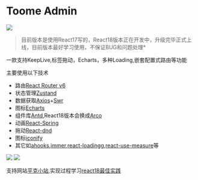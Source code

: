 # Toome Admin
![](https://pic.pincman.com/media/202207021843636.png)


> 目前版本是使用React17写的，React18版本正在开发中，升级完毕正式上线，目前版本最好学习使用，不保证BUG和问题处理*



一款支持KeepLive,标签拖动，Echarts，多种Loading,嵌套配置式路由等功能



主要使用以下技术

- 路由[React Router v6](https://reactrouter.com/)
- 状态管理[Zustand](https://github.com/pmndrs/zustand)
- 数据获取[Axios](https://github.com/axios/axios)+[Swr](https://swr.vercel.app/zh-CN)
- 图标[Echarts](https://echarts.apache.org/zh/index.html)
- 组件库[Antd](https://ant.design/index-cn),React18版本会换成[Arco](https://arco.design/)
- 动画[React-Spring](https://react-spring.dev/)
- 拖动[React-dnd](https://react-dnd.github.io/react-dnd/)
- 图标[iconify](https://iconify.design/)
- 其它如[ahooks](https://ahooks.gitee.io/zh-CN),[immer](https://github.com/immerjs/immer),[react-loadingg](https://github.com/Summer-andy/react-loading),[react-use-measure](https://github.com/pmndrs/react-use-measure)等

![](https://pic.pincman.com/media/202207021831221.png)
![](https://pic.pincman.com/media/202207021832509.png)

支持网站[平克小站](https://pincman.com),实现过程学习[react18最佳实践](https://v.pincman.com/courses/66.html)